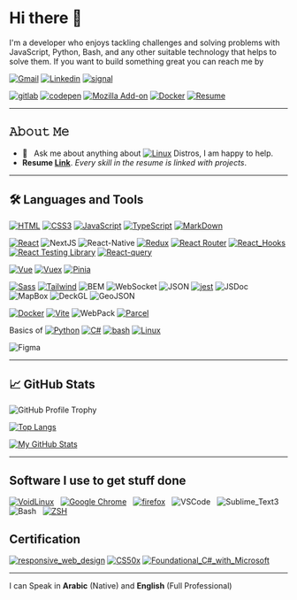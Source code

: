 # Hi there 👋

I'm a developer who enjoys tackling challenges and solving problems with JavaScript, Python, Bash, and any other suitable technology that helps to solve them.
If you want to build something great you can reach me by

[![Gmail](https://img.shields.io/badge/-mohamedhafezmansour@gmail.com-c14438?style=social&logo=Gmail)](mailto:mohamedhafezmansour@gmail.com)
[![Linkedin](https://img.shields.io/badge/-Mohamed_Hafez-blue?style=social&logo=Linkedin)](https://www.linkedin.com/in/M-Hafez22/)
[![signal](https://img.shields.io/badge/-+971544574336-3B76F1?style=social&logo=signal)](https://signal.me/#p/+971544574336)

[![gitlab](https://img.shields.io/badge/-Mohamed_Hafez-800080?style=for-the-badge&logo=gitlab)](https://gitlab.com/M-Hafez22)
[![codepen](https://img.shields.io/badge/-Mohamed_Hafez-111?style=for-the-badge&logoColor=white&logo=codepen)](https://codepen.io/M-Hafez)
[![Mozilla Add-on](https://img.shields.io/badge/-Mozilla_Add--on-20123A?style=for-the-badge&logoColor=8ff7f7&logo=firefox)](https://addons.mozilla.org/en-US/firefox/user/15251328/)
[![Docker](https://img.shields.io/badge/-Docker_Profile-2497EC?style=for-the-badge&logoColor=fff&logo=docker)](https://hub.docker.com/u/mohamedhafez)
[![Resume](https://img.shields.io/badge/-Resume-333?style=for-the-badge&logoColor=fff)](https://github.com/M-Hafez22/mohamed_hafez_resume/raw/master/Front-End-mohamed_hafez-resume.pdf)

---

## 𝙰𝚋𝚘𝚞𝚝 𝙼𝚎
<!-- 
- 👨🏻‍💻 &nbsp; My Front End projects are on  [![GitHub](https://img.shields.io/badge/-GitHub-000?logo=GitHub)](https://github.com/M-Hafez22?tab=repositories)
- My Linux tools are on  [![GitLab](https://img.shields.io/badge/-GitLab-330F63?&logo=GitLab)](https://gitlab.com/M-Hafez22) -->
- 💬 &nbsp; Ask me about anything about [![Linux](https://img.shields.io/badge/-Linux-111?&logo=Linux&logoColor=fff)](https://distrowatch.com/dwres.php?resource=popularity) Distros, I am happy to help.
- **Resume [Link](https://github.com/M-Hafez22/mohamed_hafez_resume/raw/master/Front-End-mohamed_hafez-resume.pdf)**. *Every skill in the resume is linked with projects*.
<!-- - CSS on  [![CodePen](https://img.shields.io/badge/-CodePen-222?&logo=CodePen)](https://codepen.io/M-Hafez) -->

---

## 🛠️ Languages and Tools

[![HTML](https://img.shields.io/static/v1?labelColor=222&color=F36429&label=%20&message=HTML&logo=HTML5)](https://github.com/M-Hafez22?tab=repositories&type=&language=html)
[![CSS3](https://img.shields.io/static/v1?labelColor=222&color=2B64F0&logoColor=2B64F0&label=%20&message=CSS3&logo=CSS3)](https://github.com/M-Hafez22?tab=repositories&type=&language=css)
[![JavaScript](https://img.shields.io/static/v1?labelColor=222&color=F7E01D&label=%20&message=JavaScript&logo=JavaScript)](https://github.com/M-Hafez22?tab=repositories&q=&type=&language=javascript)
[![TypeScript](https://img.shields.io/static/v1?labelColor=222&color=blue&label=%20&message=TypeScript&logo=typescript)](https://github.com/M-Hafez22?tab=repositories&q=&type=&language=typescript)
[![MarkDown](https://img.shields.io/static/v1?labelColor=222&color=445A64&label=%20&message=MarkDown&logo=MarkDown)](https://github.com/M-Hafez22?tab=repositories&q=markdown&type=&language=)

[![React](https://img.shields.io/static/v1?message=React&logo=react&labelColor=222&color=1182c3&label=%20)](https://github.com/M-Hafez22?tab=repositories&q=react&type=&language=&sort=stargazers)
![NextJS](https://img.shields.io/static/v1?message=NextJS&logo=next.js&labelColor=222&color=1182c3&label=%20)
![React-Native](https://img.shields.io/static/v1?message=React-Native&logo=react&labelColor=222&color=1182c3&label=%20)
[![Redux](https://img.shields.io/static/v1?message=Redux&labelColor=222&color=1182c3&label=%20&logo=Redux)](https://github.com/M-Hafez22?tab=repositories&q=redux&type=public)
[![React Router](https://img.shields.io/static/v1?labelColor=222&color=1182c3&label=%20&message=React-Router&logo=ReactRouter)](https://github.com/M-Hafez22?tab=repositories&q=react-router&type=&language=&sort=stargazers)
[![React_Hooks](https://img.shields.io/static/v1?labelColor=222&color=1182c3&label=%20&message=React-Hooks&logo=React)](https://github.com/M-Hafez22?tab=repositories&q=react&type=&language=&sort=stargazers)
[![React Testing Library](https://img.shields.io/static/v1?labelColor=222&color=1182c3&label=%20&message=Testing-Library&logo=Testing-Library)](https://github.com/M-Hafez22?tab=repositories&q=react-testing-library&type=&language=&sort=stargazers)
[![React-query](https://img.shields.io/static/v1?labelColor=222&color=1182c3&label=%20&message=React-query&logo=React-query)](https://github.com/M-Hafez22?tab=repositories&q=react-query&type=&language=&sort=stargazers)

[![Vue](https://img.shields.io/static/v1?labelColor=222&color=41B782&label=%20&message=vue&logo=vue.js)](https://github.com/M-Hafez22?tab=repositories&q=vue&type=&language=&sort=)
[![Vuex](https://img.shields.io/static/v1?labelColor=222&color=41B782&label=%20&message=Vuex&logo=Vue.js)](https://github.com/M-Hafez22/islamic-prayer-times-vue)
[![Pinia](https://img.shields.io/static/v1?labelColor=222&color=41B782&label=%20&message=pinia&logo=vue.js)](https://github.com/M-Hafez22?tab=repositories&q=pinia&type=&language=&sort=)

[![Sass](https://img.shields.io/static/v1?labelColor=222&color=CD6799&label=%20&message=Sass&logo=Sass)](https://github.com/M-Hafez22?tab=repositories&q=sass)
[![Tailwind](https://img.shields.io/static/v1?labelColor=222&color=CD6799&label=%20&message=Tailwind&logo=tailwind)](https://github.com/M-Hafez22)
![BEM](https://img.shields.io/static/v1?labelColor=222&color=555454&label=%20&message=BEM&logo=bem)
![WebSocket](https://img.shields.io/static/v1?labelColor=222&color=555454&label=%20&message=WebSocket&logo=WebSocket)
![JSON](https://img.shields.io/static/v1?labelColor=222&color=555454&label=%20&message=JSON&logo=JSON)
[![jest](https://img.shields.io/static/v1?labelColor=222&color=9C415D&logoColor=9C415D&label=%20&message=jest&logo=jest)](https://github.com/M-Hafez22?tab=repositories&q=jest)
![JSDoc](https://img.shields.io/static/v1?labelColor=222&color=41B782&label=%20&message=JSDoc&logo=JSDoc)
![MapBox](https://img.shields.io/static/v1?labelColor=222&color=41B782&label=%20&message=MapBox&logo=MapBox)
![DeckGL](https://img.shields.io/static/v1?labelColor=222&color=41B782&label=%20&message=DeckGL&logo=DeckGL)
![GeoJSON](https://img.shields.io/static/v1?labelColor=222&color=41B782&label=%20&message=GeoJSON&logo=GeoJSON)

[![Docker](https://img.shields.io/static/v1?labelColor=222&color=2599EE&label=%20&message=Docker&logo=Docker)](https://hub.docker.com/u/mohamedhafez)
[![Vite](https://img.shields.io/static/v1?labelColor=222&color=9F5BFE&label=%20&message=vite&logo=vite)](https://github.com/M-Hafez22?tab=repositories&q=vite)
![WebPack](https://img.shields.io/static/v1?labelColor=222&color=93D7F8&label=%20&message=WebPack&logo=WebPack)
[![Parcel](https://img.shields.io/static/v1?labelColor=222&color=F1B97A&label=%20&message=parcel&logo=parcel)](https://github.com/M-Hafez22?tab=repositories&q=parcel-bundler)

Basics of
[![Python](https://img.shields.io/static/v1?style=for-the-badge&labelColor=222&color=3372A1&label=%20&message=Python&logo=Python)](https://github.com/M-Hafez22?tab=repositories&language=python)
[![C#](https://img.shields.io/static/v1?style=for-the-badge&labelColor=222&color=3372A1&label=%20&message=C-Sharp&logo=C-sharp)](https://www.freecodecamp.org/certification/fcc9389fd5d-e595-4d28-97ad-f06112465d89/foundational-c-sharp-with-microsoft)
[![bash](https://img.shields.io/static/v1?style=for-the-badge&labelColor=222&color=4EAA25&label=%20&message=Bash&logo=gnu-bash)](https://github.com/M-Hafez22?tab=repositories&language=shell)
[![Linux](https://img.shields.io/static/v1?style=for-the-badge&labelColor=111&color=4EAA25&label=&message=Linux-System&logoColor=fff&logo=linux)](https://github.com/M-Hafez22?tab=repositories&language=shell)

![Figma](https://img.shields.io/static/v1?labelColor=222&color=A259FE&label=%20&message=Figma&logo=Figma)

---

## &#x1f4c8; GitHub Stats

![GitHub Profile Trophy](https://github-profile-trophy.vercel.app/?username=m-hafez22&theme=radical&no-frame=true&no-bg=true&row=1&column=7)

[![Top Langs](https://github-readme-stats.vercel.app/api/top-langs/?username=m-hafez22&theme=tokyonight&title_color=0797fa&text_color=0094bd&icon_color=00ffff&bg_color=061621&layout=compact&langs_count=200)](https://github.com/m-hafez22/github-readme-stats)

<!-- ![Mohamed Hafez's GitHub stats](https://github-readme-stats.vercel.app/api?username=m-hafez22&hide=issues,contribs&count_private=true&show_icons=true&theme=tokyonight&title_color=0797fa&text_color=c9cacc&icon_color=0094bd&bg_color=061621) -->

[![My GitHub Stats](https://awesome-github-stats.azurewebsites.net/user-stats/m-hafez22?cardType=level-alternate&theme=tokyonight&preferLogin=false)](https://git.io/awesome-stats-card)

---

## Software I use to get stuff done

[![VoidLinux](https://img.shields.io/badge/-Void_Linux-333?&logo=VoidLinux&style=for-the-badge)](https://Voidlinux.org/) &nbsp; [![Google Chrome](https://img.shields.io/badge/-Google_Chrome-333?&logo=google-chrome&style=for-the-badge)](https://brave.com/) &nbsp; [![firefox](https://img.shields.io/badge/-firefox-333?&logo=firefox&style=for-the-badge)](https://www.mozilla.org/en-US/firefox/new/) &nbsp; ![VSCode](https://img.shields.io/badge/-VSCode-333?&logo=VisualStudioCode&style=for-the-badge) &nbsp; ![Sublime_Text3](https://img.shields.io/badge/-Sublime_Text3-333?&logo=Sublime-Text&style=for-the-badge)  &nbsp; ![Bash](https://img.shields.io/badge/-Bash-333?&logo=gnu-bash&style=for-the-badge)  &nbsp; [![ZSH](https://img.shields.io/badge/-ZSH-333?&logo=zsh-gnu&style=for-the-badge)](https://github.com/romkatv/powerlevel10k)

## Certification

[![responsive_web_design](https://img.shields.io/badge/-responsive_web_design-02632c?&logo=FreeCodeCamp&logoColor=001b36&style=for-the-badge)](https://www.freecodecamp.org/certification/fcc9389fd5d-e595-4d28-97ad-f06112465d89/responsive-web-design)
[![CS50x](https://img.shields.io/badge/-CS50x-02632c?&logo=edx&logoColor=001b36&style=for-the-badge)](https://certificates.cs50.io/ba4dc109-c323-45ff-87c7-9dba25972663.pdf?size=letter)
[![Foundational_C#_with_Microsoft](https://img.shields.io/badge/-Foundational_C_Sharp_with_Microsoft-02632c?&logo=microsoft&logoColor=001b36&style=for-the-badge)](https://www.freecodecamp.org/certification/fcc9389fd5d-e595-4d28-97ad-f06112465d89/foundational-c-sharp-with-microsoft)
<!-- OSs I love:
[![Debian](https://img.shields.io/badge/-Debian-333?&logo=Debian&logoColor=red)](https://www.debian.org/)
[![OpenSUSE](https://img.shields.io/badge/-OpenSUSE-333?&logo=OpenSUSE)](https://www.opensuse.org/)
[![Fedora](https://img.shields.io/badge/-Fedora-333?&logo=Fedora)](https://getfedora.org/)
[![ArchLinux](https://img.shields.io/badge/-ArchLinux-333?&logo=ArchLinux)](https://archlinux.org/)
[![VoidLinux](https://img.shields.io/badge/-Void_Linux-333?&logo=Void-linux)](https://voidlinux.org/)
[![MXLinux](https://img.shields.io/badge/-MXLinux-333?&logo=MXLinux)](https://mxlinux.org/)
[![FreeBSD](https://img.shields.io/badge/-FreeBSD-333?&logo=FreeBSD)](https://www.freebsd.org/) -->

---

I can Speak in **Arabic** (Native) and **English** (Full Professional)
